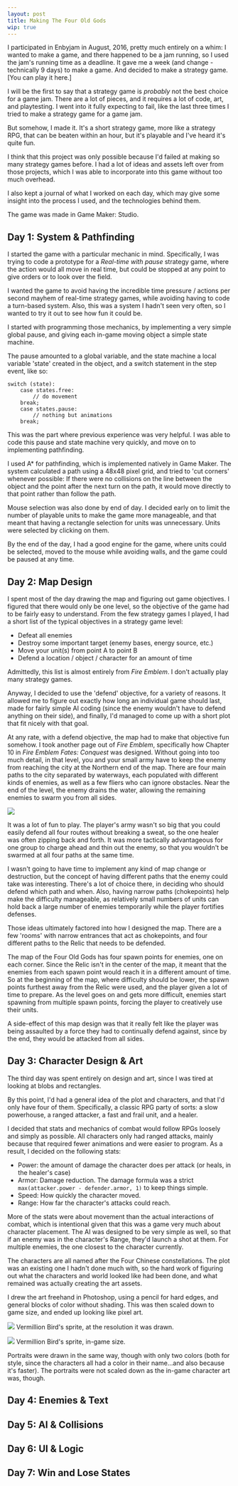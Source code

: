 ```yaml
---
layout: post
title: Making The Four Old Gods
wip: true
---
```


I participated in Enbyjam in August, 2016, pretty much entirely on a whim: I wanted to make a game, and there happened to be a jam running, so I used the jam's running time as a deadline. It gave me a week (and change - technically 9 days) to make a game. And decided to make a strategy game. [You can play it here.]

I will be the first to say that a strategy game is _probably_ not the best choice for a game jam. There are a lot of pieces, and it requires a lot of code, art, and playtesting. I went into it fully expecting to fail, like the last three times I tried to make a strategy game for a game jam.

But somehow, I made it. It's a short strategy game, more like a strategy RPG, that can be beaten within an hour, but it's playable and I've heard it's quite fun.

I think that this project was only possible because I'd failed at making so many strategy games before. I had a lot of ideas and assets left over from those projects, which I was able to incorporate into this game without too much overhead.

I also kept a journal of what I worked on each day, which may give some insight into the process I used, and the technologies behind them.

The game was made in Game Maker: Studio.

## Day 1: System & Pathfinding

I started the game with a particular mechanic in mind. Specifically, I was trying to code a prototype for a _Real-time with pause_ strategy game, where the action would all move in real time, but could be stopped at any point to give orders or to look over the field. 

I wanted the game to avoid having the incredible time pressure / actions per second mayhem of real-time strategy games, while avoiding having to code a turn-based system. Also, this was a system I hadn't seen very often, so I wanted to try it out to see how fun it could be.

I started with programming those mechanics, by implementing a very simple global pause, and giving each in-game moving object a simple state machine.

The pause amounted to a global variable, and the state machine a local variable 'state' created in the object, and a switch statement in the step event, like so:

    switch (state):
        case states.free:
            // do movement
        break;
        case states.pause:
            // nothing but animations
        break;

This was the part where previous experience was very helpful. I was able to code this pause and state machine very quickly, and move on to implementing pathfinding. 

I used A* for pathfinding, which is implemented natively in Game Maker. The system calculated a path using a 48x48 pixel grid, and tried to 'cut corners' whenever possible: If there were no collisions on the line between the object and the point after the next turn on the path, it would move directly to that point rather than follow the path.

Mouse selection was also done by end of day. I decided early on to limit the number of playable units to make the game more manageable, and that meant that having a rectangle selection for units was unnecessary. Units were selected by clicking on them.

By the end of the day, I had a good engine for the game, where units could be selected, moved to the mouse while avoiding walls, and the game could be paused at any time.

## Day 2: Map Design

I spent most of the day drawing the map and figuring out game objectives. I figured that there would only be one level, so the objective of the game had to be fairly easy to understand. From the few strategy games I played, I had a short list of the typical objectives in a strategy game level:

* Defeat all enemies
* Destroy some important target (enemy bases, energy source, etc.)
* Move your unit(s) from point A to point B
* Defend a location / object / character for an amount of time

Admittedly, this list is almost entirely from _Fire Emblem_. I don't actually play many strategy games.

Anyway, I decided to use the 'defend' objective, for a variety of reasons. It allowed me to figure out exactly how long an individual game should last, made for fairly simple AI coding (since the enemy wouldn't have to defend anything on their side), and finally, I'd managed to come up with a short plot that fit nicely with that goal.

At any rate, with a defend objective, the map had to make that objective fun somehow. I took another page out of _Fire Emblem_, specifically how Chapter 10 in _Fire Emblem Fates: Conquest_ was designed. Without going into too much detail, in that level, you and your small army have to keep the enemy from reaching the city at the Northern end of the map. There are four main paths to the city separated by waterways, each populated with different kinds of enemies, as well as a few fliers who can ignore obstacles. Near the end of the level, the enemy drains the water, allowing the remaining enemies to swarm you from all sides. 

![](/img/blog/tfog-postmortem/conquest-chapter-10.png)

It was a lot of fun to play. The player's army wasn't so big that you could easily defend all four routes without breaking a sweat, so the one healer was often zipping back and forth. It was more tactically advantageous for one group to charge ahead and thin out the enemy, so that you wouldn't be swarmed at all four paths at the same time. 

I wasn't going to have time to implement any kind of map change or destruction, but the concept of having different paths that the enemy could take was interesting. There's a lot of choice there, in deciding who should defend which path and when. Also, having narrow paths (chokepoints) help make the difficulty manageable, as relatively small numbers of units can hold back a large number of enemies temporarily while the player fortifies defenses. 

Those ideas ultimately factored into how I designed the map. There are a few 'rooms' with narrow entrances that act as chokepoints, and four different paths to the Relic that needs to be defended.

The map of the Four Old Gods has four spawn points for enemies, one on each corner. Since the Relic isn't in the center of the map, it meant that the enemies from each spawn point would reach it in a different amount of time. So at the beginning of the map, where difficulty should be lower, the spawn points furthest away from the Relic were used, and the player given a lot of time to prepare. As the level goes on and gets more difficult, enemies start spawning from multiple spawn points, forcing the player to creatively use their units.

A side-effect of this map design was that it really felt like the player was being assaulted by a force they had to continually defend against, since by the end, they would be attacked from all sides.

## Day 3: Character Design & Art

The third day was spent entirely on design and art, since I was tired at looking at blobs and rectangles.

By this point, I'd had a general idea of the plot and characters, and that I'd only have four of them. Specifically, a classic RPG party of sorts: a slow powerhouse, a ranged attacker, a fast and frail unit, and a healer. 

I decided that stats and mechanics of combat would follow RPGs loosely and simply as possible. All characters only had ranged attacks, mainly because that required fewer animations and were easier to program. As a result, I decided on the following stats:
* Power: the amount of damage the character does per attack (or heals, in the healer's case)
* Armor: Damage reduction. The damage formula was a strict `max(attacker.power - defender.armor, 1)` to keep things simple.
* Speed: How quickly the character moved.
* Range: How far the character's attacks could reach.

More of the stats were about movement than the actual interactions of combat, which is intentional given that this was a game very much about character placement. The AI was designed to be very simple as well, so that if an enemy was in the character's Range, they'd launch a shot at them. For multiple enemies, the one closest to the character currently.

The characters are all named after the Four Chinese constellations. The plot was an existing one I hadn't done much with, so the hard work of figuring out what the characters and world looked like had been done, and what remained was actually creating the art assets.

I drew the art freehand in Photoshop, using a pencil for hard edges, and general blocks of color without shading. This was then scaled down to game size, and ended up looking like pixel art.

![](/img/blog/tfog-postmortem/hero.png)
Vermillion Bird's sprite, at the resolution it was drawn.

![](/img/blog/tfog-postmortem/hero_small.png)
Vermillion Bird's sprite, in-game size.

Portraits were drawn in the same way, though with only two colors (both for style, since the characters all had a color in their name...and also because it's faster). The portraits were not scaled down as the in-game character art was, though.

## Day 4: Enemies & Text

## Day 5: AI & Collisions

## Day 6: UI & Logic

## Day 7: Win and Lose States